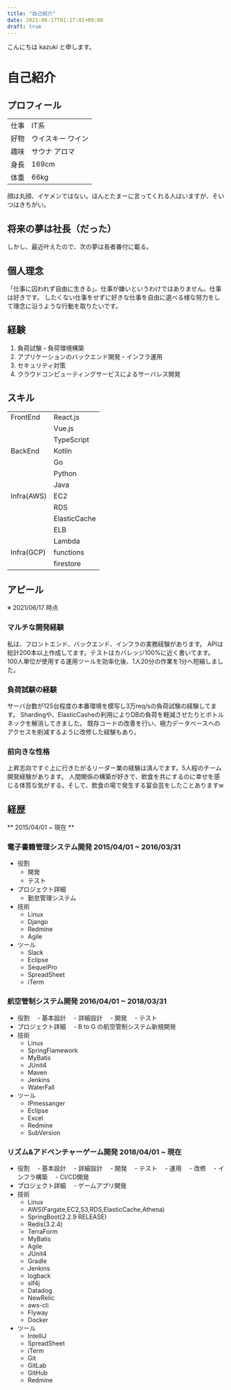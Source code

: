 ```yaml
---
title: "自己紹介"
date: 2021-06-17T01:17:01+09:00
draft: true
---
```


こんにちは kazuki と申します。

# 自己紹介

## プロフィール
|      |      |
| ---- | ---- |
| 仕事 | IT系 |
| 好物 | ウイスキー ワイン |
| 趣味 | サウナ アロマ |
| 身長 | 169cm |
| 体重 | 66kg |

顔は丸顔、イケメンではない。ほんとたまーに言ってくれる人はいますが、そいつはきちがい。

## 将来の夢は社長（だった）
しかし、最近叶えたので、次の夢は長者番付に載る。

## 個人理念
「仕事に囚われず自由に生きる」。仕事が嫌いというわけではありません。仕事は好きです。
したくない仕事をせずに好きな仕事を自由に選べる様な努力をして理念に沿うような行動を取りたいです。

## 経験
1. 負荷試験・負荷環境構築
2. アプリケーションのバックエンド開発・インフラ運用
3. セキュリティ対策
4. クラウドコンピューティングサービスによるサーバレス開発


## スキル

|      |      |
| ---- | ---- |
| FrontEnd | React.js |
|          | Vue.js   |
|          | TypeScript   |
| BackEnd  | Kotlin |
|          | Go     |
|          | Python |
|          | Java |
| Infra(AWS)    | EC2 |
|          | RDS |
|          | ElasticCache |
|          | ELB |
|          | Lambda |
| Infra(GCP)  | functions |
|          | firestore |

## アピール
※ 2021/06/17 時点
### マルチな開発経験
私は、フロントエンド、バックエンド、インフラの実務経験があります。
APIは総計200本以上作成してます。テストはカバレッジ100%に近く書いてます。
100人単位が使用する運用ツールを効率化後、1人20分の作業を1分へ短縮しました。

### 負荷試験の経験
サーバ台数が125台程度の本番環境を模写し3万req/sの負荷試験の経験してます。
Shardingや、ElasticCasheの利用によりDBの負荷を軽減させたりとボトルネックを解消してきました。
既存コードの改善を行い、極力データベースへのアクセスを削減するように改修した経験もあり。

### 前向きな性格
上昇志向ですぐ上に行きたがるリーダー業の経験は済んでます。5人程のチーム開発経験があります。
人間関係の構築が好きで、飲食を共にするのに幸せを感じる体質な気がする。そして、飲食の場で発生する宴会芸をしたことありますw

## 経歴

** 2015/04/01 ~ 現在 **

### 電子書籍管理システム開発 2015/04/01 ~ 2016/03/31
- 役割
  - 開発
  - テスト
- プロジェクト詳細
  - 勤怠管理システム
- 技術
  - Linux
  - Django
  - Redmine
  - Agile
- ツール
  - Slack
  - Eclipse
  - SequelPro
  - SpreadSheet
  - iTerm

### 航空管制システム開発 2016/04/01 ~ 2018/03/31
- 役割
　- 基本設計
　- 詳細設計
　- 開発
　- テスト
- プロジェクト詳細
　- B to G の航空管制システム新規開発
- 技術
  - Linux
  - SpringFlamework
  - MyBatis
  - JUnit4
  - Maven
  - Jenkins
  - WaterFall
- ツール
  - IPmessanger
  - Eclipse
  - Excel
  - Redmine
  - SubVersion
### リズム&アドベンチャーゲーム開発 2018/04/01 ~ 現在
- 役割
　- 基本設計
　- 詳細設計
　- 開発
　- テスト
　- 運用
　- 改修
　- インフラ構築
　- CI/CD開発
- プロジェクト詳細
　- ゲームアプリ開発
- 技術
  - Linux
  - AWS(Fargate,EC2,S3,RDS,ElasticCache,Athena)
  - SpringBoot(2.2.9 RELEASE)
  - Redis(3.2.4)
  - TerraForm
  - MyBatis
  - Agile
  - JUnit4
  - Gradle
  - Jenkins
  - logback
  - slf4j
  - Datadog
  - NewRelic
  - aws-cli
  - Flyway
  - Docker
- ツール
  - IntelliJ
  - SpreadSheet
  - iTerm
  - Git
  - GitLab
  - GitHub
  - Redmine
